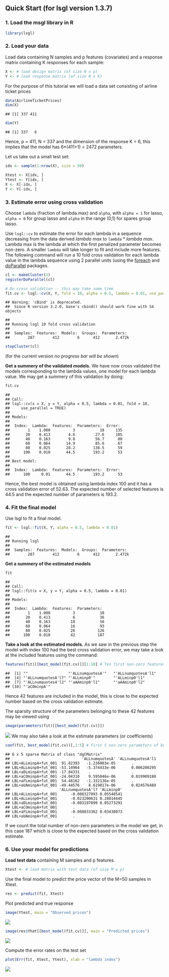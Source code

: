 ## Quick Start (for lsgl version 1.3.7)

### 1\. Load the msgl library in R

``` r
library(lsgl)
```

### 2\. Load your data

Load data containing N samples and p features (covariates) and a
response matrix containing K responses for each sample:

``` r
X <- # load design matrix (of size N x p)
Y <- # load response matrix (of size N x K)
```

For the purpose of this tutorial we will load a data set consisting of
airline ticket prices

``` r
data(AirlineTicketPrices)
dim(X)
```

    ## [1] 337 411

``` r
dim(Y)
```

    ## [1] 337   6

Hence, p = 411, N = 337 and the dimension of the response K = 6, this
implies that the model has 6\*(411+1) = 2472 parameters.

Let us take out a small test set:

``` r
idx <- sample(1:nrow(X), size = 50)

Xtest <- X[idx, ]
Ytest <- Y[idx, ]
X <- X[-idx, ]
Y <- Y[-idx, ]
```

### 3\. Estimate error using cross validation

Choose `lambda` (fraction of lambda.max) and `alpha`, with `alpha = 1`
for lasso, `alpha = 0` for group lasso and `alpha` in the range (0,1)
for spares group lasso.

Use `lsgl::cv` to estimate the error for each lambda in a sequence
decreasing from the data derived *lambda max* to `lambda` \* *lambda
max*. Lambda max is the lambda at which the first penalized parameter
becomes non-zero. A smaller `lambda` will take longer to fit and include
more features. The following command will run a 10 fold cross validation
for each lambda value in the lambda sequence using 2 parallel units
(using the [foreach](https://CRAN.R-project.org/package=foreach) and
[doParallel](https://CRAN.R-project.org/package=doParallel) packages.

``` r
cl <- makeCluster(2)
registerDoParallel(cl)

# Do cross validation -- this may take some time
fit.cv <- lsgl::cv(X, Y, fold = 10, alpha = 0.5, lambda = 0.01, use_parallel = TRUE)
```

    ## Warning: 'cBind' is deprecated.
    ##  Since R version 3.2.0, base's cbind() should work fine with S4 objects

    ## 
    ## Running lsgl 10 fold cross validation 
    ## 
    ##  Samples:  Features:  Models:  Groups:  Parameters: 
    ##        287        412        6      412       2.472k

``` r
stopCluster(cl)
```

(for the current version *no progress bar will be shown*)

**Get a summery of the validated models.** We have now cross validated
the models corresponding to the lambda values, one model for each lambda
value. We may get a summery of this validation by doing:

``` r
fit.cv
```

    ## 
    ## Call:
    ## lsgl::cv(x = X, y = Y, alpha = 0.5, lambda = 0.01, fold = 10, 
    ##     use_parallel = TRUE)
    ## 
    ## Models:
    ## 
    ##  Index:  Lambda:  Features:  Parameters:  Error: 
    ##        1    1.000          3           18     135
    ##       20    0.413        4.6         27.6     105
    ##       40    0.163        9.8         56.7      80
    ##       60    0.064       14.9         85.6      67
    ##       80    0.025       28.2        138.5      59
    ##      100    0.010       44.5        193.2      53
    ## 
    ## Best model:
    ## 
    ##  Index:  Lambda:  Features:  Parameters:  Error: 
    ##      100     0.01       44.5        193.2      53

Hence, the best model is obtained using lambda index 100 and it has a
cross validation error of 52.63. The expected number of selected
features is 44.5 and the expected number of parameters is 193.2.

### 4\. Fit the final model

Use lsgl to fit a final model.

``` r
fit <- lsgl::fit(X, Y, alpha = 0.5, lambda = 0.01)
```

    ## 
    ## Running lsgl 
    ## 
    ##  Samples:  Features:  Models:  Groups:  Parameters: 
    ##        287        412        6      412       2.472k

**Get a summery of the estimated models**

``` r
fit
```

    ## 
    ## Call:
    ## lsgl::fit(x = X, y = Y, alpha = 0.5, lambda = 0.01)
    ## 
    ## Models:
    ## 
    ##  Index:  Lambda:  Features:  Parameters: 
    ##        1    1.000          3           18
    ##       20    0.413          6           36
    ##       40    0.163         10           58
    ##       60    0.064         16           93
    ##       80    0.025         26          126
    ##      100    0.010         42          187

**Take a look at the estimated models.** As we saw in the previous step
the model with index 100 had the best cross validation error, we may
take a look at the included features using the
command:

``` r
features(fit)[[best_model(fit.cv)]][1:10] # Ten first non-zero features in best model
```

    ##  [1] ""                  "'ALLnumquotesA'"   "'ALLnumquotesA'l1"
    ##  [4] "'ALLnumquotesA'l7" "'ALLminp0'"        "'ALLminp0'l1"     
    ##  [7] "'ALLnumquotes4'l2" "'aAAminp0'l1"      "'aAAminp0'l2"     
    ## [10] "'aCOminpA'"

Hence 42 features are included in the model, this is close to the
expected number based on the cross validation estimate.

The sparsity structure of the parameters belonging to these 42 features
may be viewed using

``` r
image(parameters(fit)[[best_model(fit.cv)]])
```

![](quick-start_files/figure-gfm/unnamed-chunk-11-1.png)<!-- --> We may
also take a look at the estimate parameters (or
coefficients)

``` r
coef(fit, best_model(fit.cv))[,1:5] # First 5 non-zero parameters of best model
```

    ## 6 x 5 sparse Matrix of class "dgCMatrix"
    ##                                'ALLnumquotesA' 'ALLnumquotesA'l1
    ## LBL+ALLminpA+fut_001  91.82393   -1.236003e-05       .          
    ## LBL+ALLminp0+fut_001 -53.14964   -5.374433e-06       0.006200295
    ## LBL+aDLminpA+fut_001 -17.84331    .                  .          
    ## LBL+aCOminpA+fut_001 -24.04310    9.595046e-06       0.019909180
    ## LBL+aFLminpA+fut_001  54.48162   -1.332136e-05       .          
    ## LBL+aUAminpA+fut_001 -49.44576    8.619017e-06       0.024576489
    ##                      'ALLnumquotesA'l7 'ALLminp0'
    ## LBL+ALLminpA+fut_001      -0.008327093 0.05548541
    ## LBL+ALLminp0+fut_001      -0.023200631 0.28014445
    ## LBL+aDLminpA+fut_001      -0.003197099 0.05273291
    ## LBL+aCOminpA+fut_001       .           .         
    ## LBL+aFLminpA+fut_001      -0.008033362 0.03438073
    ## LBL+aUAminpA+fut_001       .           .

If we count the total number of non-zero parameters in the model we get,
in this case 187 which is close to the expected based on the cross
validation estimate.

### 6\. Use your model for predictions

**Load test data** containing M samples and p features.

``` r
Xtest <- # load matrix with test data (of size M x p)
```

Use the final model to predict the price vector of the M=50 samples in
Xtest.

``` r
res <- predict(fit, Xtest)
```

Plot predicted and true response

``` r
image(Ytest, main = "Observed prices")
```

![](quick-start_files/figure-gfm/unnamed-chunk-15-1.png)<!-- -->

``` r
image(res$Yhat[[best_model(fit.cv)]], main = "Predicted prices")
```

![](quick-start_files/figure-gfm/unnamed-chunk-15-2.png)<!-- -->

Compute the error rates on the test set

``` r
plot(Err(fit, Xtest, Ytest), xlab = "lambda index")
```

![](quick-start_files/figure-gfm/unnamed-chunk-16-1.png)<!-- -->

